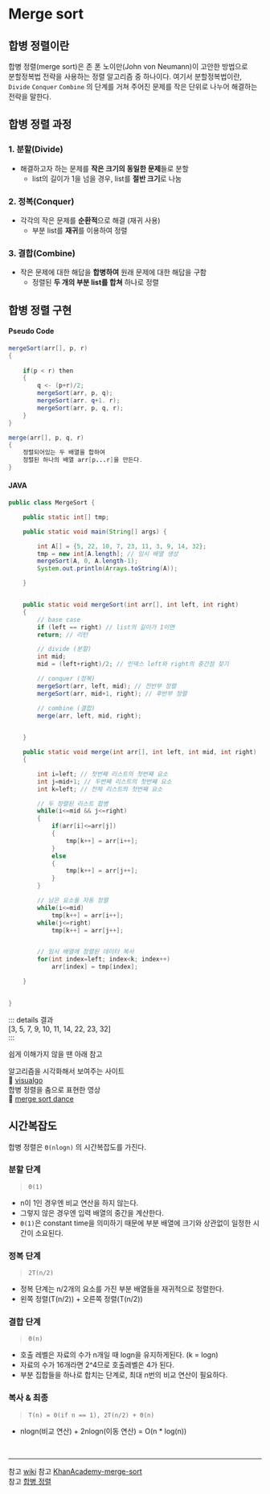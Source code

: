 Merge sort <Badge text="song" />
================

## 합병 정렬이란

합병 정렬(merge sort)은 존 폰 노이만(John von Neumann)이 고안한 방법으로   
분할정복법 전략을 사용하는 정렬 알고리즘 중 하나이다. 여기서 분할정복법이란,         
<code>Divide</code> <code>Conquer</code> <code>Combine</code> 의 단계를 거쳐 주어진 문제를 작은 단위로 나누어 해결하는 전략을 말한다. 


## 합병 정렬 과정


### 1. 분할(Divide)           

 - 해결하고자 하는 문제를 **작은 크기의 동일한 문제**들로 분할      
    - list의 길이가 1을 넘을 경우, list를 **절반 크기**로 나눔   

### 2. 정복(Conquer)          

- 각각의 작은 문제를 **순환적**으로 해결 (재귀 사용)     
    -  부분 list를 **재귀**를 이용하여 정렬    

### 3. 결합(Combine)          

 - 작은 문제에 대한 해답을 **합병하여** 원래 문제에 대한 해답을 구함      
    - 정렬된 **두 개의 부분 list를 합쳐** 하나로 정렬        




## 합병 정렬 구현

#### Pseudo Code

```java
mergeSort(arr[], p, r) 
{
    
    if(p < r) then
    {
        q <- (p+r)/2; 
        mergeSort(arr, p, q); 
        mergeSort(arr. q+1. r); 
        mergeSort(arr, p, q, r); 
    }
}

merge(arr[], p, q, r)
{
    정렬되어있는 두 배열을 합하여
    정렬된 하나의 배열 arr[p...r]을 만든다.
}
```


#### JAVA

```java
public class MergeSort {

    public static int[] tmp;

    public static void main(String[] args) {

        int A[] = {5, 22, 10, 7, 23, 11, 3, 9, 14, 32};
        tmp = new int[A.length]; // 임시 배열 생성
        mergeSort(A, 0, A.length-1);
        System.out.println(Arrays.toString(A));

    }


    public static void mergeSort(int arr[], int left, int right)
    {
        // base case
        if (left == right) // list의 길이가 1이면
        return; // 리턴

        // divide (분할)
        int mid;
        mid = (left+right)/2; // 인덱스 left와 right의 중간점 찾기

        // conquer (정복)
        mergeSort(arr, left, mid); // 전반부 정렬
        mergeSort(arr, mid+1, right); // 후반부 정렬

        // combine (결합)
        merge(arr, left, mid, right);
        

    }

    public static void merge(int arr[], int left, int mid, int right)
    {

        int i=left; // 첫번째 리스트의 첫번째 요소
        int j=mid+1; // 두번째 리스트의 첫번째 요소
        int k=left; // 전체 리스트의 첫번째 요소

        // 두 정렬된 리스트 합병
        while(i<=mid && j<=right) 
        {
            if(arr[i]<=arr[j]) 
            {
                tmp[k++] = arr[i++]; 
            }
            else 
            {
                tmp[k++] = arr[j++]; 
            }
        }

        // 남은 요소들 자동 정렬
        while(i<=mid)
            tmp[k++] = arr[i++];
        while(j<=right)
            tmp[k++] = arr[j++];


        // 임시 배열에 정렬된 데이터 복사
        for(int index=left; index<k; index++)
            arr[index] = tmp[index];

    }
    

}

```

::: details 결과     
[3, 5, 7, 9, 10, 11, 14, 22, 23, 32]    
:::   


쉽게 이해가지 않을 땐 아래 참고

알고리즘을 시각화해서 보여주는 사이트   
:link: [visualgo](https://visualgo.net/en/sorting)   
합병 정렬을 춤으로 표현한 영상   
:link: [merge sort dance](https://www.youtube.com/watch?v=dENca26N6V4&feature=emb_title)


## 시간복잡도

합병 정렬은 `Θ(nlog​n)` 의 시간복잡도를 가진다.


### 분할 단계 

> `Θ(1)`   

- n이 1인 경우엔 비교 연산을 하지 않는다.
- 그렇지 않은 경우엔 입력 배열의 중간을 계산한다.  
- `Θ(1)`은 constant time을 의미하기 때문에 부분 배열에 크기와 상관없이 일정한 시간이 소요된다.     


### 정복 단계   

> `2T(n/2)`

- 정복 단계는 n/2개의 요소를 가진 부분 배열들을 재귀적으로 정렬한다.
- 왼쪽 정렬(T(n/2)) + 오른쪽 정렬(T(n/2)) 


### 결합 단계   

> `Θ(n)` 

- 호출 레벨은 자료의 수가 n개일 때 logn을 유지하게된다. (k = logn)
- 자료의 수가 16개라면 2^4므로 호출레벨은 4가 된다.
- 부분 집합들을 하나로 합치는 단계로, 최대 n번의 비교 연산이 필요하다.

  

### 복사 & 최종

> `T(n) = 0(if n == 1), 2T(n/2) + Θ(n)`

- nlogn(비교 연산) + 2nlogn(이동 연산) = O(n * log(n))




<br>


---
 
참고 [wiki](https://ko.wikipedia.org/wiki/%ED%95%A9%EB%B3%91_%EC%A0%95%EB%A0%AC)
참고 [KhanAcademy-merge-sort](https://ko.khanacademy.org/computing/computer-science/algorithms/merge-sort/a/overview-of-merge-sort)   
참고 [합병 정렬](https://chayan-memorias.tistory.com/110)

